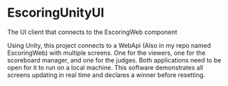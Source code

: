 # EscoringUnityUI
The UI client that connects to the EscoringWeb component

Using Unity, this project connects to a WebApi (Also in my repo named EscoringWeb) with multiple screens. One for the viewers, one for the scoreboard manager,
and one for the judges. Both applications need to be open for it to run on a local machine.
This software demonstrates all screens updating in real time and declares a winner before resetting.
